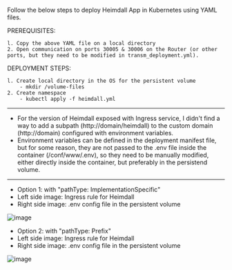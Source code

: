 Follow the below steps to deploy Heimdall App in Kubernetes using YAML files.

PREREQUISITES:

    l. Copy the above YAML file on a local directory
    2. Open communication on ports 30005 & 30006 on the Router (or other ports, but they need to be modified in transm_deployment.yml).

DEPLOYMENT STEPS:

    l. Create local directory in the OS for the persistent volume
        - mkdir /volume-files
    2. Create namespace
        - kubectl apply -f heimdall.yml


---

- For the version of Heimdall exposed with Ingress service, I didn't find a way to add a subpath (http://domain/heimdall) to the custom domain (http://domain) configured with environment variables.
- Environment variables can be defined in the deployment manifest file, but for some reason, they are not passed to the .env file inside the container (/conf/www/.env), so they need to be manually modified, either directly inside the container, but preferably in the persistend volume.

---

- Option 1: with "pathType: ImplementationSpecific"
- Left side image: Ingress rule for Heimdall
- Right side image: .env config file in the persistent volume

![image](https://github.com/denis-314/Heimdall----k8s/assets/112620749/4317324a-1ed7-4f76-accd-8007a592b0de)

- Option 2: with "pathType: Prefix"
- Left side image: Ingress rule for Heimdall
- Right side image: .env config file in the persistent volume

![image](https://github.com/denis-314/Heimdall----k8s/assets/112620749/e2d0a962-7cc4-4938-b946-d2fc1f95586a)
